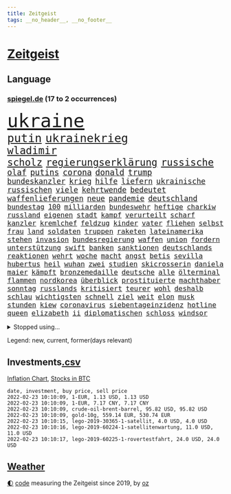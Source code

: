 ```yaml
---
title: Zeitgeist
tags: __no_header__, __no_footer__
---
```


# [Zeitgeist](https://oliz.io/zeitgeist/)

## Language

<h3><a href="https://www.spiegel.de" target="_blank">spiegel.de</a> (17 to 2 occurrences)</h3>
<p style="font-family:monospace">
<span style="font-size:32pt"><a href="news_links.html#ukraine" class="current">ukraine</a></span>
<br>
<span style="font-size:20pt"><a href="news_links.html#putin" class="current">putin</a></span>
<span style="font-size:20pt"><a href="news_links.html#ukrainekrieg" class="new">ukrainekrieg</a></span>
<br>
<span style="font-size:18pt"><a href="news_links.html#wladimir" class="current">wladimir</a></span>
<br>
<span style="font-size:17pt"><a href="news_links.html#scholz" class="current">scholz</a></span>
<span style="font-size:17pt"><a href="news_links.html#regierungserklärung" class="current">regierungserklärung</a></span>
<span style="font-size:17pt"><a href="news_links.html#russische" class="current">russische</a></span>
<br>
<span style="font-size:14pt"><a href="news_links.html#olaf" class="current">olaf</a></span>
<span style="font-size:14pt"><a href="news_links.html#putins" class="current">putins</a></span>
<span style="font-size:14pt"><a href="news_links.html#corona" class="current">corona</a></span>
<span style="font-size:14pt"><a href="news_links.html#donald" class="current">donald</a></span>
<span style="font-size:14pt"><a href="news_links.html#trump" class="current">trump</a></span>
<br>
<span style="font-size:13pt"><a href="news_links.html#bundeskanzler" class="current">bundeskanzler</a></span>
<span style="font-size:13pt"><a href="news_links.html#krieg" class="current">krieg</a></span>
<span style="font-size:13pt"><a href="news_links.html#hilfe" class="current">hilfe</a></span>
<span style="font-size:13pt"><a href="news_links.html#liefern" class="current">liefern</a></span>
<span style="font-size:13pt"><a href="news_links.html#ukrainische" class="current">ukrainische</a></span>
<span style="font-size:13pt"><a href="news_links.html#russischen" class="current">russischen</a></span>
<span style="font-size:13pt"><a href="news_links.html#viele" class="current">viele</a></span>
<span style="font-size:13pt"><a href="news_links.html#kehrtwende" class="current">kehrtwende</a></span>
<span style="font-size:13pt"><a href="news_links.html#bedeutet" class="current">bedeutet</a></span>
<span style="font-size:13pt"><a href="news_links.html#waffenlieferungen" class="current">waffenlieferungen</a></span>
<span style="font-size:13pt"><a href="news_links.html#neue" class="current">neue</a></span>
<span style="font-size:13pt"><a href="news_links.html#pandemie" class="current">pandemie</a></span>
<span style="font-size:13pt"><a href="news_links.html#deutschland" class="current">deutschland</a></span>
<br>
<span style="font-size:12pt"><a href="news_links.html#bundestag" class="current">bundestag</a></span>
<span style="font-size:12pt"><a href="news_links.html#100" class="current">100</a></span>
<span style="font-size:12pt"><a href="news_links.html#milliarden" class="current">milliarden</a></span>
<span style="font-size:12pt"><a href="news_links.html#bundeswehr" class="current">bundeswehr</a></span>
<span style="font-size:12pt"><a href="news_links.html#heftige" class="current">heftige</a></span>
<span style="font-size:12pt"><a href="news_links.html#charkiw" class="new">charkiw</a></span>
<span style="font-size:12pt"><a href="news_links.html#russland" class="current">russland</a></span>
<span style="font-size:12pt"><a href="news_links.html#eigenen" class="current">eigenen</a></span>
<span style="font-size:12pt"><a href="news_links.html#stadt" class="current">stadt</a></span>
<span style="font-size:12pt"><a href="news_links.html#kampf" class="current">kampf</a></span>
<span style="font-size:12pt"><a href="news_links.html#verurteilt" class="current">verurteilt</a></span>
<span style="font-size:12pt"><a href="news_links.html#scharf" class="current">scharf</a></span>
<span style="font-size:12pt"><a href="news_links.html#kanzler" class="current">kanzler</a></span>
<span style="font-size:12pt"><a href="news_links.html#kremlchef" class="current">kremlchef</a></span>
<span style="font-size:12pt"><a href="news_links.html#feldzug" class="current">feldzug</a></span>
<span style="font-size:12pt"><a href="news_links.html#kinder" class="current">kinder</a></span>
<span style="font-size:12pt"><a href="news_links.html#vater" class="current">vater</a></span>
<span style="font-size:12pt"><a href="news_links.html#fliehen" class="current">fliehen</a></span>
<span style="font-size:12pt"><a href="news_links.html#selbst" class="current">selbst</a></span>
<span style="font-size:12pt"><a href="news_links.html#frau" class="current">frau</a></span>
<span style="font-size:12pt"><a href="news_links.html#land" class="current">land</a></span>
<span style="font-size:12pt"><a href="news_links.html#soldaten" class="current">soldaten</a></span>
<span style="font-size:12pt"><a href="news_links.html#truppen" class="current">truppen</a></span>
<span style="font-size:12pt"><a href="news_links.html#raketen" class="current">raketen</a></span>
<span style="font-size:12pt"><a href="news_links.html#lateinamerika" class="current">lateinamerika</a></span>
<span style="font-size:12pt"><a href="news_links.html#stehen" class="current">stehen</a></span>
<span style="font-size:12pt"><a href="news_links.html#invasion" class="current">invasion</a></span>
<span style="font-size:12pt"><a href="news_links.html#bundesregierung" class="current">bundesregierung</a></span>
<span style="font-size:12pt"><a href="news_links.html#waffen" class="current">waffen</a></span>
<span style="font-size:12pt"><a href="news_links.html#union" class="current">union</a></span>
<span style="font-size:12pt"><a href="news_links.html#fordern" class="current">fordern</a></span>
<span style="font-size:12pt"><a href="news_links.html#unterstützung" class="current">unterstützung</a></span>
<span style="font-size:12pt"><a href="news_links.html#swift" class="current">swift</a></span>
<span style="font-size:12pt"><a href="news_links.html#banken" class="current">banken</a></span>
<span style="font-size:12pt"><a href="news_links.html#sanktionen" class="current">sanktionen</a></span>
<span style="font-size:12pt"><a href="news_links.html#deutschlands" class="current">deutschlands</a></span>
<span style="font-size:12pt"><a href="news_links.html#reaktionen" class="current">reaktionen</a></span>
<span style="font-size:12pt"><a href="news_links.html#wehrt" class="current">wehrt</a></span>
<span style="font-size:12pt"><a href="news_links.html#woche" class="current">woche</a></span>
<span style="font-size:12pt"><a href="news_links.html#macht" class="current">macht</a></span>
<span style="font-size:12pt"><a href="news_links.html#angst" class="current">angst</a></span>
<span style="font-size:12pt"><a href="news_links.html#betis" class="new">betis</a></span>
<span style="font-size:12pt"><a href="news_links.html#sevilla" class="new">sevilla</a></span>
<span style="font-size:12pt"><a href="news_links.html#hubertus" class="current">hubertus</a></span>
<span style="font-size:12pt"><a href="news_links.html#heil" class="current">heil</a></span>
<span style="font-size:12pt"><a href="news_links.html#wuhan" class="current">wuhan</a></span>
<span style="font-size:12pt"><a href="news_links.html#zwei" class="current">zwei</a></span>
<span style="font-size:12pt"><a href="news_links.html#studien" class="current">studien</a></span>
<span style="font-size:12pt"><a href="news_links.html#skicrosserin" class="new">skicrosserin</a></span>
<span style="font-size:12pt"><a href="news_links.html#daniela" class="new">daniela</a></span>
<span style="font-size:12pt"><a href="news_links.html#maier" class="current">maier</a></span>
<span style="font-size:12pt"><a href="news_links.html#kämpft" class="current">kämpft</a></span>
<span style="font-size:12pt"><a href="news_links.html#bronzemedaille" class="current">bronzemedaille</a></span>
<span style="font-size:12pt"><a href="news_links.html#deutsche" class="current">deutsche</a></span>
<span style="font-size:12pt"><a href="news_links.html#alle" class="current">alle</a></span>
<span style="font-size:12pt"><a href="news_links.html#ölterminal" class="new">ölterminal</a></span>
<span style="font-size:12pt"><a href="news_links.html#flammen" class="current">flammen</a></span>
<span style="font-size:12pt"><a href="news_links.html#nordkorea" class="current">nordkorea</a></span>
<span style="font-size:12pt"><a href="news_links.html#überblick" class="current">überblick</a></span>
<span style="font-size:12pt"><a href="news_links.html#prostituierte" class="new">prostituierte</a></span>
<span style="font-size:12pt"><a href="news_links.html#machthaber" class="current">machthaber</a></span>
<span style="font-size:12pt"><a href="news_links.html#sonntag" class="current">sonntag</a></span>
<span style="font-size:12pt"><a href="news_links.html#russlands" class="current">russlands</a></span>
<span style="font-size:12pt"><a href="news_links.html#kritisiert" class="current">kritisiert</a></span>
<span style="font-size:12pt"><a href="news_links.html#teurer" class="current">teurer</a></span>
<span style="font-size:12pt"><a href="news_links.html#wohl" class="current">wohl</a></span>
<span style="font-size:12pt"><a href="news_links.html#deshalb" class="current">deshalb</a></span>
<span style="font-size:12pt"><a href="news_links.html#schlau" class="new">schlau</a></span>
<span style="font-size:12pt"><a href="news_links.html#wichtigsten" class="current">wichtigsten</a></span>
<span style="font-size:12pt"><a href="news_links.html#schnell" class="current">schnell</a></span>
<span style="font-size:12pt"><a href="news_links.html#ziel" class="current">ziel</a></span>
<span style="font-size:12pt"><a href="news_links.html#weit" class="current">weit</a></span>
<span style="font-size:12pt"><a href="news_links.html#elon" class="current">elon</a></span>
<span style="font-size:12pt"><a href="news_links.html#musk" class="current">musk</a></span>
<span style="font-size:12pt"><a href="news_links.html#stunden" class="current">stunden</a></span>
<span style="font-size:12pt"><a href="news_links.html#kiew" class="current">kiew</a></span>
<span style="font-size:12pt"><a href="news_links.html#coronavirus" class="current">coronavirus</a></span>
<span style="font-size:12pt"><a href="news_links.html#siebentageinzidenz" class="current">siebentageinzidenz</a></span>
<span style="font-size:12pt"><a href="news_links.html#hotline" class="current">hotline</a></span>
<span style="font-size:12pt"><a href="news_links.html#queen" class="current">queen</a></span>
<span style="font-size:12pt"><a href="news_links.html#elizabeth" class="current">elizabeth</a></span>
<span style="font-size:12pt"><a href="news_links.html#ii" class="current">ii</a></span>
<span style="font-size:12pt"><a href="news_links.html#diplomatischen" class="current">diplomatischen</a></span>
<span style="font-size:12pt"><a href="news_links.html#schloss" class="current">schloss</a></span>
<span style="font-size:12pt"><a href="news_links.html#windsor" class="current">windsor</a></span>
</p>
<details>
<summary>Stopped using...</summary>
<p class="former" style="font-size:12pt">
protestiert(494) israelische(493) a2(492) benjamin(492) energiewende(492) irland(492) kandidatin(492) laschet(492) unternehmer(492) unterstützt(492) untersuchungen(492) van(492) beeinflussen(491) boeing(491) chinesischer(491) geholfen(491) machten(491) toni(491) dienst(490) klimawandels(490) leitung(490) luft(490) präsidentschaftswahl(490) studierende(490) torjäger(490) trumps(490) vorstellung(490) armenien(489) coronalockdown(489) ehemaligen(489) ehemann(489) einwohner(489) instagram(489) konzernchef(489) liverpool(489) standort(489) zahlung(489) ausschreitungen(488) dfb(488) diskriminierung(488) haftstrafe(488) ifoindex(488) kontrollieren(488) künftigen(488) niederländische(488) pferd(488) profi(488) schließlich(488) spahn(488) unerwartet(488) ungewöhnlich(488) verhängte(488) versprach(488) vorhaben(488) walter(488) 17(487) breit(487) desaster(487) diktator(487) gelernt(487) scheidende(487) stoßen(487) technik(487) unterschiede(487) äußerungen(487) übergriffe(487) 2000(486) asche(486) außen(486) einzug(486) exemplare(486) gelegenheit(486) halben(486) hunde(486) massiver(486) schlug(486) schmeckt(486) weber(486) youtube(486) 1945(485) besonderen(485) bestes(485) coronaausbruch(485) debattiert(485) erziehung(485) explosion(485) geschaffen(485) größer(485) märchen(485) provinz(485) sports(485) villa(485) abschied(484) belarussische(484) hans(484) italienische(484) konkurrenten(484) kreis(484) regierungspartei(484) rekordmeister(484) rostock(484) schwierigkeiten(484) studierenden(484) tieren(484) usschauspielerin(484) verdachts(484) viertel(484) warschau(484) 37(483) katastrophe(483) rente(483) sicherheitsbehörden(483) unruhen(483) versteigert(483) virologe(483) ärgert(483) besseren(482) bitten(482) entdecken(482) gerufen(482) länderchefs(482) meister(482) oliver(482) online(482) prinzessin(482) saisonsieg(482) verspielt(482) zeitweise(482) zuständige(482) 125(481) anthony(481) bekanntesten(481) belarussischen(481) berg(481) billionen(481) einzudämmen(481) europäischer(481) freilassung(481) gesagt(481) kretschmer(481) leichte(481) verabreicht(481) veranstalter(481) bekämpft(480) bekämpfung(480) design(480) frische(480) marcel(480) paderborn(480) satz(480) verschwunden(480) viertelfinale(480) 61(479) außenpolitik(479) beachten(479) einziehen(479) verschwand(479) wies(479) 43(478) bekamen(478) computer(478) dicht(478) geklärt(478) hunderten(478) moment(478) ramelow(478) schönsten(478) stuft(478) zuversichtlich(478) crash(477) feuerwehrleute(477) gegenteil(477) geschäftsführer(477) hungerstreik(477) norbert(477) brutal(476) entscheidend(476) jemen(476) lebenslange(476) querdenker(476) senkt(476) unterliegt(476) vorsprung(476) 2030(475) 900(475) 94(475) bezahlen(475) libyen(475) rom(475) tauchen(475) tausenden(475) berät(474) brite(474) datenanalyse(474) luca(474) unruhe(474) verschwiegen(474) arabische(473) bundesgesundheitsminister(473) einheitliche(473) meiner(473) nachfrage(473) option(473) prognosen(473) sportlich(473) einschränkungen(472) game(472) verwaltungsgericht(472) aufgetreten(471) auflagen(471) beteiligung(471) hob(471) hürden(471) mangel(471) spüren(471) störung(471) verschärfte(471) beantragt(470) green(470) haaland(470) jerusalem(470) kindes(470) brechen(469) schlechtes(469) gesehen(468) premierministers(468) trug(468) eigenes(467) gefangene(467) hinten(467) spaltet(467) defensive(466) geprägt(466) überprüfen(466) aufarbeitung(465) bisherigen(465) legende(465) marsch(465) praktisch(465) reichsten(465) aufgaben(464) gefälschte(464) raab(464) generalbundesanwalt(463) hoffnungen(463) insassen(463) kippt(463) prompt(463) träume(463) ausrüstung(462) bett(462) eingeleitet(462) enorme(462) ergebnissen(462) gefällt(462) gehörte(462) informiert(462) rentner(462) unzufrieden(462) dfbpokal(461) falscher(461) freiwillig(461) hitze(461) istanbul(461) startups(461) favorit(460) pandemiebekämpfung(460) rechtsstreit(460) verträge(460) ähnliche(460) hilfen(459) retter(459) spahns(459) thüringens(459) flagge(458) prognose(458) gelandet(456) benötigte(455) syrer(455) zuspruch(455) klasse(454) kindheit(453) teilt(453) telefonat(453) aktivist(452) geht's(451) trauern(451) munition(449) gewannen(445) strafbar(445) thüringer(445) zulassung(444) teilnehmern(443) abiy(442) spionage(442) syrischen(440) startup(439) tigray(436) stellenabbau(434) coronajahr(433) susanne(433) csupolitiker(430) italienischer(429) topspiel(429) hagen(427) rache(424) discounter(420) rechter(418) vertrauten(413) würdigt(408) brutalen(407) hartz(407) auslieferung(406) heidelberg(406) sms(406) festgesetzt(403) variante(398) 95(381) zwingend(379) iv(377) erleichtert(374) geheimen(373) andy(371) 18jähriger(370) entsprechenden(368) el(367) verleumdung(367) expräsidenten(365) rüdiger(364) kandidiert(363) vulkan(363) belästigt(359) militärputsch(354) unverletzt(345) fluggesellschaft(344) todesursache(343) urteile(343) worüber(343) längerem(339) übernahm(336) konzerte(335) steuerhinterziehung(335) fängt(331) portugals(331) doppelte(326) geimpften(326) verantwortliche(326) zusammengebrochen(326) bälle(325) unterschiedliche(311) coronainzidenz(305) gelitten(304) kellner(304) rumänien(304) tierpark(303) prozessauftakt(302) herausragende(301) 250(300) kubicki(298) eskalierte(285) kabel(281) notwendigen(279) institute(278) loben(278) massachusetts(278) unfälle(274) raumfahrt(270) dynamo(269) 800(264) 18jährigen(261) durchbruch(258) arbeitsmarkt(256) peinlich(256) ticket(253) agnes(252) hebamme(252) drohende(250) felix(248) jamie(248) aachen(247) argument(247) aktionäre(245) 220(244) stein(242) organisierten(241) tarife(241) umfang(241) entwickelte(240) schwäche(240) forscherinnen(239) kw(239) staatspräsidenten(238) naftali(237) parkplatz(237) unterbinden(237) unterstützern(237) kultusminister(235) aggressiver(234) wussten(231) chipmangel(230) sammelt(230) 16000(229) kühnert(229) kümmern(228) azubis(225) beeindruckende(225) jamaika(225) drohenden(224) sowjetunion(224) befassen(223) rängen(223) schwangeren(223) morgens(222) schimpft(221) schob(221) uganda(221) boote(220) geliebt(219) 2005(218) bekennt(218) verliebt(218) aufsteiger(217) emirate(217) ahmed(215) norwegische(214) siebte(214) abgeordneter(212) assange(212) kalte(212) wikileaksgründer(212) bay(211) gestalten(211) 500000(209) heim(209) sätze(209) storniert(206) batterien(205) lebten(200) hits(198) gedroht(197) schottischen(196) starspieler(196) las(195) vegas(195) vorliegen(195) förderprogramm(194) vertretung(194) pegasus(192) amoklauf(191) fällig(191) japanische(190) wahlniederlage(190) wellen(189) qualifiziert(187) garage(186) halfen(186) gehörten(185) götze(185) anstatt(183) ausmaße(182) coronagipfel(181) coronapause(180) verheiratet(178) überwältigt(178) musks(177) schwul(177) sichtlich(177) leidenschaft(175) steve(172) wendepunkt(170) erhofft(169) 90/die(168) favoritin(168) heiße(168) erling(167) ibiza(166) vermietet(166) taugen(165) röttgen(163) exemplar(161) niedergang(161) uskonzern(160) vielfach(160) abholzung(159) göringeckardt(159) agiert(158) bedürftige(156) ausfälle(155) award(155) müttern(155) world(155) pfizer(154) tabellenführung(154) böse(153) papiere(152) produktionsausfälle(152) glücksfall(151) natürlichen(151) späte(151) entführer(150) schädliche(148) weihnachten(148) ausmacht(147) autoritäre(146) eindeutig(146) katrin(145) cduführung(144) geburtstagsfeier(144) hoffmann(144) spdvorsitzende(143) friedensnobelpreis(142) pharmakonzern(142) weltberühmt(142) arten(141) ausgeschaltet(141) coronademo(141) farce(141) gerichtsurteil(141) popgeschichte(141) salvador(141) oberster(140) umgesetzt(140) werten(140) autounfall(139) beförderung(139) gesteuert(139) jusos(138) menschliche(137) deckeln(136) unionsanhänger(136) fünftel(135) fracht(134) rentnerinnen(134) spitzenspiel(134) oppositionspolitiker(133) geltenden(132) saarbrücken(132) beeinflusst(131) ehrgeiz(131) jeffrey(131) einigt(130) kleinsten(130) untätigkeit(130) angeschlagenen(129) inhaftierte(129) belangt(128) limburg(128) söldnertruppe(128) vulkanausbruch(128) wiederzubeleben(128) abgeschaltet(127) höchststrafe(127) übertragung(127) eineinhalb(126) erklärungen(126) fassaden(126) johannesburg(126) modeste(126) ruhestand(125) floss(124) natostaaten(124) ubooten(124) vulkans(124) fridays(123) future(123) gehofft(123) ifogeschäftsklima(123) maskenverweigerer(123) mehrfamilienhaus(122) prallt(122) verschickte(122) durchschnittlich(121) fachkräfte(121) erregte(120) kosteten(120) urenkel(120) vernichtet(120) schärferen(119) bedeckt(118) cduvorsitzenden(118) kalkül(118) lindern(118) spürbare(117) taiwans(117) wahlergebnis(117) empfehlen(116) panama(116) schlangen(116) vermögensteuer(116) verständigt(116) dave(115) ema(115) lockerung(115) nachziehen(115) tshirts(115) zentralen(115) eidinger(114) erwärmung(114) fernzügen(114) vorurteile(114) gesundes(113) turnen(113) arbeitskräfte(112) heidenreich(112) hofreiter(112) importieren(112) aufgelöst(111) glen(111) kameraden(111) lieferdienst(111) nullcovidstrategie(111) automarkt(110) bernhard(110) apotheke(109) entwickler(109) erneuern(109) exsprecherin(109) gesellschaftlichen(109) staatlich(109) stephanie(109) unterstützten(109) rückweg(108) gefährt(107) strackzimmermann(107) zugrunde(107) ferran(106) intensivmediziner(106) schallenberg(106) schick(106) torres(106) tourismusbranche(106) ureinwohner(106) geklaut(105) rugby(105) 200000(104) angehalten(104) ausweis(104) südostasien(104) verunglückte(104) öffnungen(104) adele(103) enthüllungsplattform(103) hinrichtung(103) vereinbart(103) benutzt(102) berufungsgericht(102) dhabi(102) fiona(102) raumfahrtunternehmen(102) vereidigung(102) zunahme(102) ansicht(101) norwegens(101) videokonferenz(101) portal(100) rosenthal(100) technologie(100) zeitschrift(100) aneinandergeraten(99) bundesvorstand(99) verdreifacht(99) hitlergruß(98) zufällig(98) übergang(98) bukele(97) delegierten(97) perfektem(97) verschwundenen(96) wonach(96) anweisungen(95) lieferungen(95) menschenschmuggel(95) pflegeheim(95) stromausfall(95) auschwitz(94) kriegsgefahr(94) maskenaffäre(94) nationalgarde(94) rising(94) schärferes(94) tickt(94) emeritierte(93) verlobt(93) versinken(93) chefredakteur(92) nominierte(92) oberlandesgericht(92) zulieferer(92) belügen(91) chip(91) deniz(91) enes(91) geduldig(91) immobilienbesitzer(91) kanter(91) seelenlose(91) springerverlag(91) töchtern(91) yücel(91) zögerlich(91) energieriesen(90) genf(90) merck(90) nachteil(90) reine(90) stadtteil(90) bundestagsvizepräsidentin(89) gesundheitspolitiker(89) gutachter(89) robuste(89) usmarkt(89) verbotener(89) verwehrt(89) wikileaks(89) optionen(88) summen(88) annette(87) borger(87) geopolitische(87) karla(87) valencia(87) ausverkauft(86) bundeskriminalamt(86) gerne(86) schimpfwörter(86) staatshilfe(86) tennisspielerin(86) verzögerungen(86) ablehnung(85) entschärft(85) aufarbeiten(84) jugendorganisation(84) lausberg(84) riegeln(84) rudolf(84) ausgelacht(83) milliardenloch(83) sizilianischen(83) sünder(83) vernünftig(83) auge(82) französin(82) horn(82) inge(82) pausenhof(82) staatsstreich(82) therapien(82) bundländertreffen(81) ergattert(81) herzproblemen(81) professor(81) spiegelkinderreporterinnen(81) sturmflutwarnung(81) truss(81) weiterspielen(81) kriminalität(80) ming(80) namensstreit(80) organisiertes(80) total(80) abgereist(79) dagewesenen(79) energieverbrauch(79) jahreswechsel(79) plantagen(79) rufe(79) antritt(78) chinesin(78) freundes(78) gefoltert(78) geringer(78) großflächig(78) installieren(78) lieferzeiten(78) packers(78) plattformen(78) schienen(78) verfassungsgerichtshof(78) 175(77) riskierte(77) schwerte(77) verdoppelte(77) flugzeugabsturz(76) genting(76) gründet(76) kopfball(76) oxfam(76) shampoo(76) wissenschaftlern(76) beteiligte(75) eindeutige(75) generalsekretärin(75) pandemiebeginn(75) schläft(75) sohnes(75) umweltbilanz(75) arbeitsministerium(74) coronakurs(74) fassen(74) klubikone(74) missverständnis(74) rücker(74) coronachaos(73) dunkle(73) fabian(73) isabella(73) luftfahrtunternehmen(73) pfoten(73) plädieren(73) zehnjähriger(73) cduvorsitzender(72) derzeitigen(72) meat(72) pandemielage(72) strompreise(72) wachstumsprognose(72) 1980(71) bundesparteitag(71) coronahotspot(71) designierten(71) erbost(71) griffen(71) ischgl(71) lüften(71) sonnenuntergang(71) zertifikate(71) erliegt(70) luftfilter(70) silvester(70) süd(70) einschnitte(69) einziger(69) einzuholen(69) erklärungsnot(69) flugzeugbauer(69) getestete(69) koma(69) peng(69) shuai(69) wolke(69) bugatti(68) eliminieren(68) milliardenauftrag(68) kinderbetreuung(67) qualifizieren(67) beeindruckt(66) schwein(66) ustennisstar(66) 1700(65) ampelkabinett(65) bloggerin(65) british(65) durchhalten(65) fpö(65) schädlicher(65) schütze(65) staatlicher(65) 94jährige(64) christina(64) lehrerinnen(64) riskanter(64) sank(64) schlussphase(64) aston(63) berechnet(63) garbiñe(63) kommissar(63) muguruza(63) rationieren(63) sozialdemokratin(63) versicherten(63) autoschlüssel(62) femizide(62) kleinste(62) ozean(62) praktikanten(62) ungefährlich(62) verschiedener(62) afdlandeschef(61) alfred(61) epsteins(61) keeper(61) sneaker(61) ulrich(61) 80000(60) anbau(60) deutschfranzösischer(60) hausarbeit(60) immunabwehr(60) marburg(60) pandemiegeschehen(60) senior(60) coronaerkrankten(59) draus(59) verkehrschaos(59) eisbärenzwillinge(58) evan(58) geschäftsjahr(58) rostocker(58) videodreh(58) brust(57) durchführen(57) personalnot(57) coronaberatungen(56) hunziker(56) spdkanzler(56) abgehängt(55) dokumenten(55) funklöcher(55) impfpässe(55) mobilfunknetze(55) staatsfolter(55) stimmte(55) szenario(55) brennerei(54) holland(54) impfgegnern(54) schlüsselloch(54) tochterunternehmen(54) zeitweilig(54) gedenkt(53) geradezu(53) homann(53) judenverfolgung(53) rutte(53) skiort(53) küche(52) kürzere(52) schwäbische(52) till(52) verwaltungsgerichtshof(52) wintereinbruch(52) aprèsski(51) gespannt(51) leichtsinnig(51) nahles(51) nehammer(51) nutzerdaten(51) referat(51) verbesserte(51) verharmlosen(51) arsenalstar(50) bemerkenswerte(50) coronabedingter(50) dreizehn(50) mahnte(50) student(50) windräder(50) hervorragend(49) karagiannidis(49) korruptionsvorwürfen(49) lotterie(49) untermauern(49) wiegen(49) erschwert(48) klimaminister(48) merklich(48) missbrauchsskandals(48) roch(48) showdown(48) verbündete(48) verpuffung(48) champagnerhersteller(47) einfaches(47) haubitzen(47) hybride(47) machtverhältnisse(47) supercomputer(47) tennisverband(47) außerordentlich(46) landesweiten(46) nazideutschland(46) syrischer(46) tafel(46) abzusehen(45) bafög(45) beat(45) diözese(45) dublin(45) kampfjet(45) modewelt(45) out(45) perfektes(45) symbol(45) usaußenministeriums(45) bettercom(44) borrell(44) garg(44) gerichtsstreit(44) hinrunde(44) josep(44) marieagnes(44) patzer(44) paxlovid(44) verteidigungsausschusses(44) vishal(44) vorzunehmen(44) zoomcall(44) zwayer(44) euarzneimittelbehörde(43) fdpgesundheitspolitiker(43) pascal(43) schneefall(43) tennislegende(43) welternährungsorganisation(43) diktatoren(42) grandslamtitel(42) problematisch(42) südkoreanische(42) chevron(41) fälschen(41) herzmuskelentzündung(41) ungleich(41) bescheren(40) coronaexpertenrat(40) einsicht(40) expertenrat(40) ibrahimović(40) inspirieren(40) nso(40) tochtergesellschaft(40) zlatan(40) bingen(39) klara(39) mildere(39) sicherheitslücke(39) südpazifik(39) urheberrecht(39) verzeichnete(39) alleingelassen(38) allmählich(38) asien(38) begegnen(38) edward(38) hilfslieferungen(38) kürzt(38) lim(38) meisterwerk(38) nebenwirkung(38) tiefsten(38) anweisung(37) nahrung(37) umweltschädlich(37) yannick(37) 270(36) überfluss(36) 166(35) aufwendig(35) buccaneers(35) goggia(35) jasmin(35) sofia(35) todesumstände(35) angehen(34) bildungsminister(34) landsmann(34) marvin(34) 450(33) ansteckender(33) baltikum(33) debütierte(33) dringende(33) einreiseregeln(33) kahn(33) lüneburg(33) militärbündnis(33) netze(33) produzent(33) airways(32) augenzeugenberichte(32) ausgangssperre(32) cool(32) folterarzt(32) krankheitsverläufe(32) nonnen(32) putschisten(32) qatar(32) vorzeitiger(32) überdenken(32) 5g(31) beschaffung(31) klassische(31) korb(31) kursverluste(31) männlicher(31) abstürze(30) jameswebbteleskop(30) abstandsregeln(29) rekordumsatz(29) sprüche(29) wiederaufnahme(29) alaa(28) bedauern(28) belassen(28) ertrunken(28) flugzeugträger(28) geschehnissen(28) midlifekolumne(28) olympiaaus(28) willkür(28) austritt(27) bautzen(27) lehrermangel(27) leo(27) ablegen(26) coronafällen(26) gekümmert(26) kirgisistan(26) margarete(26) nordsyrien(26) sachschaden(26) streits(26) transparente(26) verschwendung(26) fahrenden(25) krankenversicherung(25) spielern(25) steuerlich(25) clinch(24) wachsender(24) wellinger(24) zeitreise(24) anhebung(23) desto(23) nairobi(23) richtungsstreit(23) schwindelig(23) alizé(22) außenseiterin(22) cornet(22) dekret(22) kurzfristige(22) qualifizierte(22) voice(22) entfernung(21) falschinformation(21) feministischen(21) flugausfälle(21) freising(21) huthirebellen(21) islamistische(21) porträtierte(21) umkämpfte(21) zurückzuführen(21) geweckt(20) handwerk(20) kapituliert(20) metas(20) nutzten(20) schmerzhaft(20) sprinterin(20) verdeckt(20) 44jährige(19) applechef(19) cook(19) gaskraftwerke(19) intellektueller(19) spionagesoftware(19) atomkraftgegner(18) geywitz(18) ideologisch(18) irme(18) serielles(18) stetterkarp(18) berufsalltag(17) landtagswahlen(17) medizinstudentin(17) millionäre(17) schriften(17) vorübergehende(17) generalstaatsanwältin(16) letitia(16) marilyn(16) organe(16) skiunfall(16) erschütternden(15) exverfassungsschutzchef(15) leistungsdruck(15) netzdg(15) piste(15) tanzte(15) tourist(15) waldstück(15) ampelabgeordnete(14) befreiungsschlag(14) frauenmorde(14) führerscheine(14) gefangenenlager(14) gerichtstermin(14) grandslamturnier(14) liz(14) mittelalter(14) repariert(14) schneesturm(14) skitouren(14) tagebaubetreiber(14) visum(14) weigert(14) jurymitglied(13) kasachstans(13) pekings(13) schulalltag(13) technologies(13) hackerangriffe(12) kann's(12) klimakatastrophe(12) spielverlegung(12) treffers(12) baltimore(11) coronainfizierten(11) gruppenantrag(11) hausbrand(11) luther(11) modrow(11) mol(11) ofen(11)
</p>
</details>
<p>Legend: <span class="new">new</span>, <span class="current">current</span>, <span class="former">former(days relevant)</span></p>

## Investments[.csv](investments.csv)

[Inflation Chart](https://inflationchart.com),
[Stocks in BTC](https://stonksinbtc.xyz/)

```
date, investment, buy price, sell price
2022-02-23 10:10:09, 1-EUR, 1.13 USD, 1.13 USD
2022-02-23 10:10:09, 1-EUR, 7.17 CNY, 7.17 CNY
2022-02-23 10:10:09, crude-oil-brent-barrel, 95.82 USD, 95.82 USD
2022-02-23 10:10:09, gold-10g, 559.14 EUR, 530.74 EUR
2022-02-23 10:10:15, lego-2019-30365-1-satellit, 4.0 USD, 4.0 USD
2022-02-23 10:10:16, lego-2019-60224-1-satellitenwartung, 11.0 USD, 11.0 USD
2022-02-23 10:10:17, lego-2019-60225-1-rovertestfahrt, 24.0 USD, 24.0 USD
```

## [Weather](weather.html)

<footer>
<a href="javascript:toggleTheme()" class="nav">🌓</a>
<a href="https://github.com/ooz/zeitgeist">code</a> measuring the Zeitgeist since 2019, by <a href="https://oliz.io">oz</a>
</footer>
